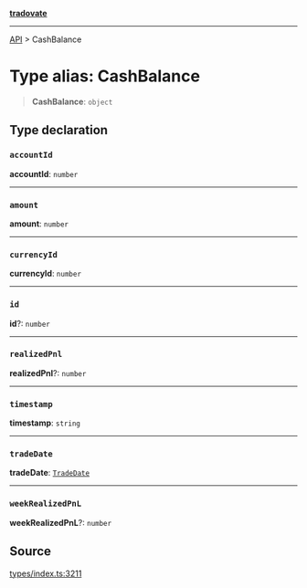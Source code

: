 [**tradovate**](../README.md)

***

[API](../API.md) > CashBalance

# Type alias: CashBalance

> **CashBalance**: `object`

## Type declaration

### `accountId`

**accountId**: `number`

***

### `amount`

**amount**: `number`

***

### `currencyId`

**currencyId**: `number`

***

### `id`

**id**?: `number`

***

### `realizedPnl`

**realizedPnl**?: `number`

***

### `timestamp`

**timestamp**: `string`

***

### `tradeDate`

**tradeDate**: [`TradeDate`](type-alias.TradeDate.md)

***

### `weekRealizedPnL`

**weekRealizedPnL**?: `number`

## Source

[types/index.ts:3211](https://github.com/cgilly2fast/tradovate-typescript/blob/b1caea5/src/types/index.ts#L3211)
